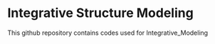 # Integrative Structure Modeling

This github repository contains codes used for Integrative_Modeling
